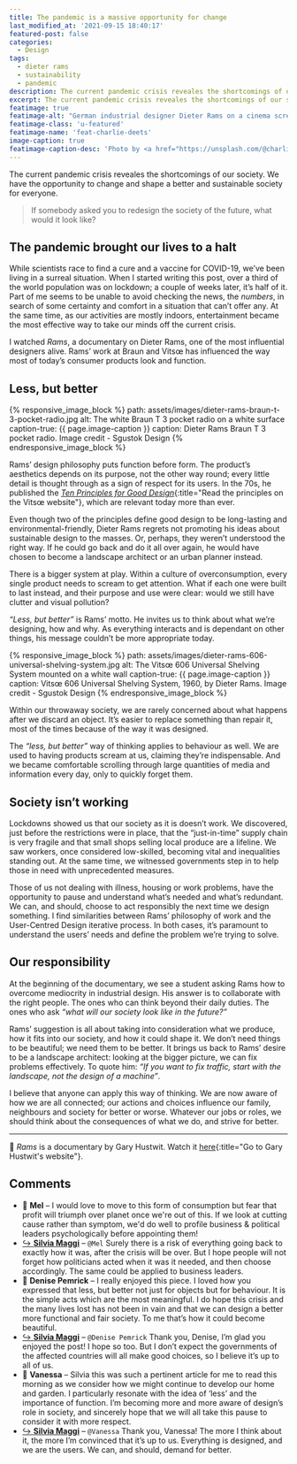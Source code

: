 ```yaml
---
title: The pandemic is a massive opportunity for change
last_modified_at: '2021-09-15 18:40:17'
featured-post: false
categories:
  - Design
tags:
  - dieter rams
  - sustainability
  - pandemic
description: The current pandemic crisis reveales the shortcomings of our society. We have the opportunity to change and shape a better and sustainable society for everyone.
excerpt: The current pandemic crisis reveales the shortcomings of our society. We have the opportunity to change and shape a better and sustainable society for everyone.
featimage: true
featimage-alt: "German industrial designer Dieter Rams on a cinema screen"
featimage-class: 'u-featured'
featimage-name: 'feat-charlie-deets'
image-caption: true
featimage-caption-desc: 'Photo by <a href="https://unsplash.com/@charliedeets">Charlie Deets</a>'
---
```

<p class="lead">The current pandemic crisis reveales the shortcomings of our society. We have the opportunity to change and shape a better and sustainable society for everyone.</p>

> If somebody asked you to redesign the society of the future, what would it look like?

## The pandemic brought our lives to a halt

While scientists race to find a cure and a vaccine for COVID-19, we’ve been living in a surreal situation. When I started writing this post, over a third of the world population was on lockdown; a couple of weeks later, it’s half of it. Part of me seems to be unable to avoid checking the news, the _numbers_, in search of some certainty and comfort in a situation that can’t offer any. At the same time, as our activities are mostly indoors, entertainment became the most effective way to take our minds off the current crisis.

I watched _Rams_, a documentary on Dieter Rams, one of the most influential designers alive. Rams’ work at Braun and Vitsœ has influenced the way most of today’s consumer products look and function.

## Less, but better

{% responsive_image_block %}
  path: assets/images/dieter-rams-braun-t-3-pocket-radio.jpg
  alt: The white Braun T 3 pocket radio on a white surface
  caption-true: {{ page.image-caption }}
  caption: Dieter Rams Braun T 3 pocket radio. Image credit - Sgustok Design
{% endresponsive_image_block %}

Rams’ design philosophy puts function before form. The product’s aesthetics depends on its purpose, not the other way round; every little detail is thought through as a sign of respect for its users. In the 70s, he published the [_Ten Principles for Good Design_](https://www.vitsoe.com/eu/about/good-design){:title="Read the principles on the Vits&oelig; website"}, which are relevant today more than ever.

Even though two of the principles define good design to be long-lasting and environmental-friendly, Dieter Rams regrets not promoting his ideas about sustainable design to the masses. Or, perhaps, they weren’t understood the right way. If he could go back and do it all over again, he would have chosen to become a landscape architect or an urban planner instead.

There is a bigger system at play. Within a culture of overconsumption, every single product needs to scream to get attention. What if each one were built to last instead, and their purpose and use were clear: would we still have clutter and visual pollution?

_“Less, but better”_ is Rams’ motto. He invites us to think about what we’re designing, how and why. As everything interacts and is dependant on other things, his message couldn’t be more appropriate today.

{% responsive_image_block %}
  path: assets/images/dieter-rams-606-universal-shelving-system.jpg
  alt: The Vits&oelig; 606 Universal Shelving System mounted on a white wall
  caption-true: {{ page.image-caption }}
  caption: Vits&oelig; 606 Universal Shelving System, 1960, by Dieter Rams. Image credit - Sgustok Design
{% endresponsive_image_block %}

Within our throwaway society, we are rarely concerned about what happens after we discard an object. It’s easier to replace something than repair it, most of the times because of the way it was designed.

The _“less, but better”_ way of thinking applies to behaviour as well. We are used to having products scream at us, claiming they’re indispensable. And we became comfortable scrolling through large quantities of media and information every day, only to quickly forget them.

## Society isn’t working

Lockdowns showed us that our society as it is doesn’t work. We discovered, just before the restrictions were in place, that the “just-in-time” supply chain is very fragile and that small shops selling local produce are a lifeline. We saw workers, once considered low-skilled, becoming vital and inequalities standing out. At the same time, we witnessed governments step in to help those in need with unprecedented measures.

Those of us not dealing with illness, housing or work problems, have the opportunity to pause and understand what’s needed and what’s redundant. We can, and should, choose to act responsibly the next time we design something. I find similarities between Rams’ philosophy of work and the User-Centred Design iterative process. In both cases, it’s paramount to understand the users’ needs and define the problem we’re trying to solve.

## Our responsibility

At the beginning of the documentary, we see a student asking Rams how to overcome mediocrity in industrial design. His answer is to collaborate with the right people. The ones who can think beyond their daily duties. The ones who ask _“what will our society look like in the future?”_

Rams’ suggestion is all about taking into consideration what we produce, how it fits into our society, and how it could shape it. We don’t need things to be beautiful; we need them to be better. It brings us back to Rams’ desire to be a landscape architect: looking at the bigger picture, we can fix problems effectively. To quote him: _“If you want to fix traffic, start with the landscape, not the design of a machine”_.

I believe that anyone can apply this way of thinking. We are now aware of how we are all connected; our actions and choices influence our family, neighbours and society for better or worse. Whatever our jobs or roles, we should think about the consequences of what we do, and strive for better.

---

🔗 _Rams_ is a documentary by Gary Hustwit. Watch it [here](https://hustwit.vhx.tv/){:title="Go to Gary Hustwit's website"}.

<div class="smd-responses my-5 pt-3">
  <h2>Comments</h2>
  <div class="webmentions">
    <ul class="comments">
      <li>
        <span class="reaction">💬 <strong>Mel</strong>&nbsp;&ndash;</span>
        <span>I would love to move to this form of consumption but fear that profit will triumph over planet once we're out of this. If we look at cutting cause rather than symptom, we'd do well to profile business &amp; political leaders psychologically before appointing them!</span>
      </li>
      <li class="reaction-reply">
        <a class="reaction" title="mentioned" href="{{ site.url }}">↪️ <strong>Silvia Maggi</strong></a>&nbsp;&ndash;&nbsp;<code>@Mel</code>
        <span>Surely there is a risk of everything going back to exactly how it was, after the crisis will be over. But I hope people will not forget how politicians acted when it was it needed, and then choose accordingly. The same could be applied to business leaders.</span>
      </li>
      <li>
        <span class="reaction">💬 <strong>Denise Pemrick</strong>&nbsp;&ndash;</span>
        <span>I really enjoyed this piece. I loved how you expressed that less, but better not just for objects but for behaviour. It is the simple acts which are the most meaningful. I do hope this crisis and the many lives lost has not been in vain and that we can design a better more functional and fair society. To me that’s how it could become beautiful.</span>
      </li>
      <li class="reaction-reply">
        <a class="reaction" title="mentioned" href="{{ site.url }}">↪️ <strong>Silvia Maggi</strong></a>&nbsp;&ndash;&nbsp;<code>@Denise Pemrick</code>
        <span>Thank you, Denise, I’m glad you enjoyed the post! I hope so too. But I don’t expect the governments of the affected countries will all make good choices, so I believe it’s up to all of us.</span>
      </li>
      <li>
        <span class="reaction">💬 <strong>Vanessa</strong>&nbsp;&ndash;</span>
        <span>Silvia this was such a pertinent article for me to read this morning as we consider how we might continue to develop our home and garden. I particularly resonate with the idea of ‘less’ and the importance of function. I’m becoming more and more aware of design’s role in society, and sincerely hope that we will all take this pause to consider it with more respect.</span>
      </li>
      <li class="reaction-reply">
        <a class="reaction" title="mentioned" href="{{ site.url }}">↪️ <strong>Silvia Maggi</strong></a>&nbsp;&ndash;&nbsp;<code>@Vanessa</code>
        <span>Thank you, Vanessa! The more I think about it, the more I’m convinced that it’s up to us. Everything is designed, and we are the users. We can, and should, demand for better.</span>
      </li>
    </ul>
  </div>
</div>